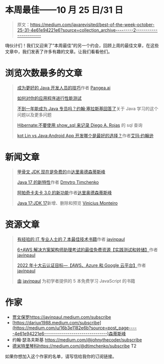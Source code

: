 # 本周最佳——10 月 25 日/31 日

> 原文：<https://medium.com/javarevisited/best-of-the-week-october-25-31-4e61e94221e6?source=collection_archive---------2----------------------->

嗨伙计们！我们又迎来了“本周最佳”的另一个约会，回顾上周的最佳文章，在这些文章中，我们发表了许多有趣的文章。让我们看看他们。

# 浏览次数最多的文章

> [成为更好的 Java 开发人员的技巧](/javarevisited/tips-to-be-a-better-java-developer-63b514fa5b6)作者 [Pangea.ai](https://medium.com/u/90ff5403edf6?source=post_page-----4e61e94221e6--------------------------------)
> 
> [如何对你的应用程序进行性能测试](/javarevisited/how-to-run-a-performance-test-on-your-application-42551fb62d38)
> 
> [不到一年能成为 Java 专员吗？约翰·塞拉斯基](/javarevisited/can-i-become-a-java-specialist-in-less-than-a-year-ef75bb5a079d)[回答了](https://medium.com/u/390a59d672a2?source=post_page-----4e61e94221e6--------------------------------)关于 Java 学习的这个问题以及更多问题
> 
> [Hibernate:不要使用 show_sql 来记录 Diego A. Rojas](/javarevisited/hibernate-dont-use-show-sql-to-log-sql-queries-8698cb3013b9) 的 sql 查询
> 
> [kot Lin vs Java:Android App 开发哪个是最好的选择？](/javarevisited/kotlin-vs-java-which-is-the-best-choice-for-android-app-development-7c9fc782d2c9)作者[艾玛·约翰逊](https://medium.com/u/31e6850add8b?source=post_page-----4e61e94221e6--------------------------------)

# 新闻文章

> [甲骨文 JDK 现在是免费的](/javarevisited/oracle-jdk-now-is-free-1ff0802fa5fb)由[达里奥德森蒂斯峰](https://medium.com/u/16b3e1182e6b?source=post_page-----4e61e94221e6--------------------------------)
> 
> [Java 17 的新特性](/javarevisited/whats-new-in-java-17-e94b033ef211)作者 [Dmytro Timchenko](https://medium.com/u/b2ed152fefdb?source=post_page-----4e61e94221e6--------------------------------)
> 
> [阿帕奇卡夫卡 3.0 的新功能](/javarevisited/apache-kafka-3-0-is-out-5f95f3c02f7e)作者[达里奥德森蒂斯峰](https://medium.com/u/16b3e1182e6b?source=post_page-----4e61e94221e6--------------------------------)
> 
> [Java 17:JDK 17](/javarevisited/java-17-whats-new-removed-and-preview-in-jdk-17-62db367e62ee)新增、删除和预览 [Vinicius Monteiro](https://medium.com/u/f4d81e5b1cb1?source=post_page-----4e61e94221e6--------------------------------)

# 资源文章

> [有经验的 IT 专业人士的 7 本最佳技术书籍](/javarevisited/7-best-tech-books-for-experienced-it-professionals-e7be535d54ff)作者 [javinpaul](https://medium.com/u/bb36d8439904?source=post_page-----4e61e94221e6--------------------------------)
> 
> [6+AWS 解决方案架构师助理考试的最佳免费资源【实践测试和转储】](/javarevisited/6-best-free-resources-for-aws-solution-architect-associate-exam-practice-tests-and-dumps-9a8843c69cad)作者 [javinpaul](https://medium.com/u/bb36d8439904?source=post_page-----4e61e94221e6--------------------------------)
> 
> [2022 年十大云认证目标—【AWS、Azure 和 Google 云平台】](/javarevisited/top-10-cloud-certification-to-aim-in-2022-aws-azure-and-google-cloud-platform-bd054fff0538)作者 [javinpaul](https://medium.com/u/bb36d8439904?source=post_page-----4e61e94221e6--------------------------------)
> 
> [由](/javarevisited/5-free-books-to-learn-javascript-for-beginners-4cca79834262) [javinpaul](https://medium.com/u/bb36d8439904?source=post_page-----4e61e94221e6--------------------------------) 为初学者提供的 5 本免费学习 JavaScript 的书籍

# 作家

*   [贾文保罗](https://medium.com/u/bb36d8439904?source=post_page-----4e61e94221e6--------------------------------)https://javinpaul.medium.com/subscribe
*   [https://dariux1988.medium.com/subscribe](https://medium.com/u/16b3e1182e6b?source=post_page-----4e61e94221e6--------------------------------)森蒂斯峰
*   约翰·瑟洛夫斯基 https://medium.com/@johnythecoder/subscribe
*   [德米特里琴科](https://medium.com/u/b2ed152fefdb?source=post_page-----4e61e94221e6--------------------------------)https://medium.com/@dtimchenko/subscribe T2

如果你想加入这个作家的名单，请写信给我你的订阅链接。